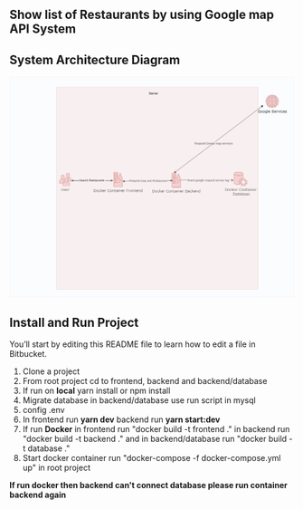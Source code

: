 ## Show list of Restaurants by using Google map API System

## System Architecture Diagram
![Alt text](system_diagram/system_architecture_diagram.png)

## Install and Run Project

You’ll start by editing this README file to learn how to edit a file in Bitbucket.

1. Clone a project
2. From root project cd to frontend, backend and backend/database
3. If run on **local** yarn install or npm install
4. Migrate database in backend/database use run script in mysql
5. config .env
6. In frontend run **yarn dev** backend run **yarn start:dev**
7. If run **Docker** in frontend run "docker build -t frontend ." in backend run "docker build -t backend ." and in backend/database run "docker build -t database ."
8. Start docker container run "docker-compose -f docker-compose.yml up" in root project

**If run docker then backend can't connect database please run container backend again**
